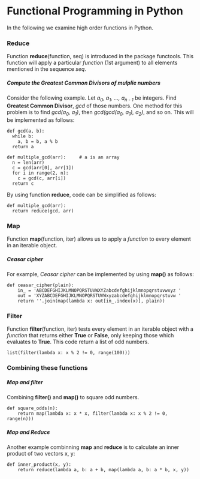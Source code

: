 # Functional Programming in Python

In the following we examine high order functions in Python.

### Reduce

Function **reduce**(function, seq) is introduced in the package functools. This function will apply a particular *function* (1st argument) to all elements mentioned in the sequence *seq*. 

##### Compute the Greatest Common Divisors of mulplie numbers
Consider the following example. Let *a<sub>0</sub>, a<sub>1</sub>, ..., a<sub>n - 1</sub>* be integers. Find **Greatest Common Divisor**, *gcd* of those numbers. One method for this problem is to find *gcd(a<sub>0</sub>, a<sub>1</sub>)*, then *gcd(gcd(a<sub>0</sub>, a<sub>1</sub>), a<sub>2</sub>)*, and so on. This will be implemented as follows:


```
def gcd(a, b):
  while b:
    a, b = b, a % b
  return a

def multiple_gcd(arr):     # a is an array
  n = len(arr)
  c = gcd(arr[0], arr[1])
  for i in range(2, n):
    c = gcd(c, arr[i])
  return c
```

By using function **reduce**, code can be simplified as follows:

```
def multiple_gcd(arr):
  return reduce(gcd, arr) 
```

### Map
Function **map**(function, iter) allows us to apply a *function* to every element in an iterable object. 

##### Ceasar cipher
For example, *Ceasar cipher* can be implemented by using **map()** as follows:

```
def ceasar_cipher(plain):
    in_ = 'ABCDEFGHIJKLMNOPQRSTUVWXYZabcdefghijklmnopqrstuvwxyz '
    out = 'XYZABCDEFGHIJKLMNOPQRSTUVWxyzabcdefghijklmnopqrstuvw '
    return ''.join(map(lambda x: out[in_.index(x)], plain))
```

### Filter

Function **filter**(function, iter) tests every element in an iterable object with a *function* that returns either **True** or **False**, only keeping those which evaluates to **True**. This code return a list of odd numbers.

```
list(filter(lambda x: x % 2 != 0, range(100)))
```



### Combining these functions

##### Map and filter
Combining **filter()** and **map()** to square odd numbers.

```
def square_odds(n):
    return map(lambda x: x * x, filter(lambda x: x % 2 != 0, range(n)))
```

##### Map and Reduce
Another example combinning **map** and **reduce** is to calculate an inner product of two vectors x, y:

```
def inner_product(x, y):
    return reduce(lambda a, b: a + b, map(lambda a, b: a * b, x, y))
```

